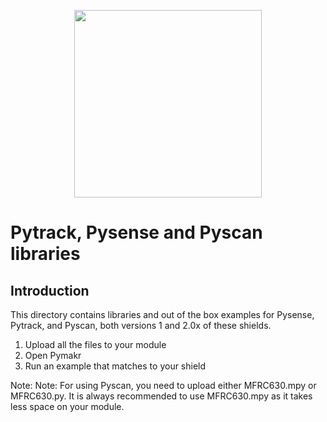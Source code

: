 <p align="center"><img src ="https://github.com/pycom/pycom-libraries/blob/master/img/logo.png" width="300"></p>

# Pytrack, Pysense and Pyscan libraries

## Introduction
This directory contains libraries and out of the box examples for Pysense, Pytrack, and Pyscan, both versions 1 and 2.0x of these shields.

1. Upload all the files to your module
2. Open Pymakr
3. Run an example that matches to your shield

Note: Note: For using Pyscan, you need to upload either MFRC630.mpy or MFRC630.py.
It is always recommended to use MFRC630.mpy as it takes less space on your module.
